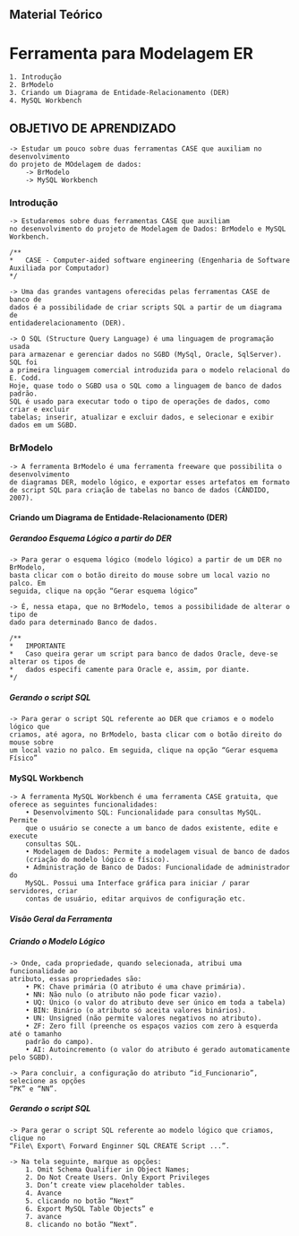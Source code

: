## Material Teórico
# Ferramenta para Modelagem ER
    1. Introdução
    2. BrModelo
    3. Criando um Diagrama de Entidade-Relacionamento (DER)
    4. MySQL Workbench

## OBJETIVO DE APRENDIZADO
    -> Estudar um pouco sobre duas ferramentas CASE que auxiliam no desenvolvimento
    do projeto de MOdelagem de dados:
        -> BrModelo
        -> MySQL Workbench

### Introdução
    -> Estudaremos sobre duas ferramentas CASE que auxiliam
    no desenvolvimento do projeto de Modelagem de Dados: BrModelo e MySQL
    Workbench.

    /**
    *   CASE - Computer-aided software engineering (Engenharia de Software Auxiliada por Computador)
    */

    -> Uma das grandes vantagens oferecidas pelas ferramentas CASE de banco de
    dados é a possibilidade de criar scripts SQL a partir de um diagrama de 
    entidaderelacionamento (DER).

    -> O SQL (Structure Query Language) é uma linguagem de programação usada
    para armazenar e gerenciar dados no SGBD (MySql, Oracle, SqlServer). SQL foi
    a primeira linguagem comercial introduzida para o modelo relacional do E. Codd.
    Hoje, quase todo o SGBD usa o SQL como a linguagem de banco de dados padrão.
    SQL é usado para executar todo o tipo de operações de dados, como criar e excluir
    tabelas; inserir, atualizar e excluir dados, e selecionar e exibir dados em um SGBD. 


### BrModelo
    -> A ferramenta BrModelo é uma ferramenta freeware que possibilita o desenvolvimento 
    de diagramas DER, modelo lógico, e exportar esses artefatos em formato
    de script SQL para criação de tabelas no banco de dados (CÂNDIDO, 2007).

#### Criando um Diagrama de Entidade-Relacionamento (DER)
##### Gerandoo Esquema Lógico a partir do DER
    -> Para gerar o esquema lógico (modelo lógico) a partir de um DER no BrModelo,
    basta clicar com o botão direito do mouse sobre um local vazio no palco. Em
    seguida, clique na opção “Gerar esquema lógico”

    -> É, nessa etapa, que no BrModelo, temos a possibilidade de alterar o tipo de
    dado para determinado Banco de dados.

    /**
    *   IMPORTANTE
    *   Caso queira gerar um script para banco de dados Oracle, deve-se alterar os tipos de
    *   dados especifi camente para Oracle e, assim, por diante.
    */
    
##### Gerando o script SQL
    -> Para gerar o script SQL referente ao DER que criamos e o modelo lógico que
    criamos, até agora, no BrModelo, basta clicar com o botão direito do mouse sobre
    um local vazio no palco. Em seguida, clique na opção “Gerar esquema Físico”

#### MySQL Workbench 
    -> A ferramenta MySQL Workbench é uma ferramenta CASE gratuita, que
    oferece as seguintes funcionalidades:
        • Desenvolvimento SQL: Funcionalidade para consultas MySQL. Permite
        que o usuário se conecte a um banco de dados existente, edite e execute
        consultas SQL.
        • Modelagem de Dados: Permite a modelagem visual de banco de dados
        (criação do modelo lógico e físico).
        • Administração de Banco de Dados: Funcionalidade de administrador do
        MySQL. Possui uma Interface gráfica para iniciar / parar servidores, criar
        contas de usuário, editar arquivos de configuração etc.

##### Visão Geral da Ferramenta
##### Criando o Modelo Lógico
    -> Onde, cada propriedade, quando selecionada, atribui uma funcionalidade ao
    atributo, essas propriedades são:
        • PK: Chave primária (O atributo é uma chave primária).
        • NN: Não nulo (o atributo não pode ficar vazio).
        • UQ: Único (o valor do atributo deve ser único em toda a tabela)
        • BIN: Binário (o atributo só aceita valores binários).
        • UN: Unsigned (não permite valores negativos no atributo).
        • ZF: Zero fill (preenche os espaços vazios com zero à esquerda até o tamanho
        padrão do campo).
        • AI: Autoincremento (o valor do atributo é gerado automaticamente pelo SGBD).

    -> Para concluir, a configuração do atributo “id_Funcionario”, selecione as opções
    “PK” e “NN”.

##### Gerando o script SQL
    -> Para gerar o script SQL referente ao modelo lógico que criamos, clique no
    “File\ Export\ Forward Enginner SQL CREATE Script ...”.

    -> Na tela seguinte, marque as opções: 
        1. Omit Schema Qualifier in Object Names;
        2. Do Not Create Users. Only Export Privileges 
        3. Don’t create view placeholder tables.
        4. Avance
        5. clicando no botão “Next”
        6. Export MySQL Table Objects” e 
        7. avance
        8. clicando no botão “Next”.